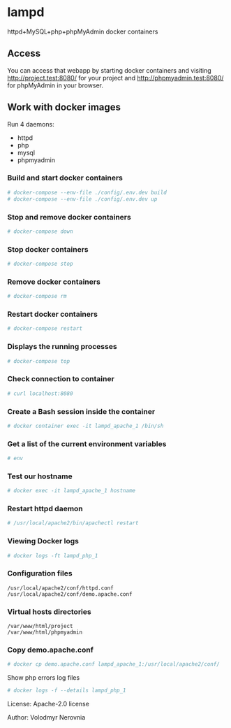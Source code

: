 # lampd
httpd+MySQL+php+phpMyAdmin docker containers

## Access

You can access that webapp by starting docker containers and visiting http://project.test:8080/ for your project and http://phpmyadmin.test:8080/ for phpMyAdmin in your browser.

## Work with docker images

Run 4 daemons:

* httpd
* php
* mysql
* phpmyadmin


### Build and start docker containers
```bash
# docker-compose --env-file ./config/.env.dev build
# docker-compose --env-file ./config/.env.dev up
```

### Stop and remove docker containers

```bash
# docker-compose down
```
### Stop docker containers

```bash
# docker-compose stop
```

### Remove docker containers

```bash
# docker-compose rm
```
### Restart docker containers

```bash
# docker-compose restart
```

### Displays the running processes

```bash
# docker-compose top
```

### Check connection to container

```bash
# curl localhost:8080
```

### Create a Bash session inside the container

```bash
# docker container exec -it lampd_apache_1 /bin/sh
```

### Get a list of the current environment variables 

```bash
# env
```

### Test our hostname

```bash
# docker exec -it lampd_apache_1 hostname
```

### Restart httpd daemon

```bash
# /usr/local/apache2/bin/apachectl restart
```

### Viewing Docker logs

```bash
# docker logs -ft lampd_php_1 
```

### Configuration files

```
/usr/local/apache2/conf/httpd.conf
/usr/local/apache2/conf/demo.apache.conf
```

### Virtual hosts directories

```
/var/www/html/project
/var/www/html/phpmyadmin
```

### Copy demo.apache.conf

```bash
# docker cp demo.apache.conf lampd_apache_1:/usr/local/apache2/conf/
```

Show php errors log files
```bash
# docker logs -f --details lampd_php_1
```

License: Apache-2.0 license 

Author: Volodmyr Nerovnia
